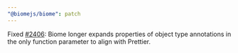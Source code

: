 ```yaml
---
"@biomejs/biome": patch
---
```


Fixed [#2406](https://github.com/biomejs/biome/issues/2406): Biome longer expands properties of object type annotations in the only function parameter to align with Prettier.
